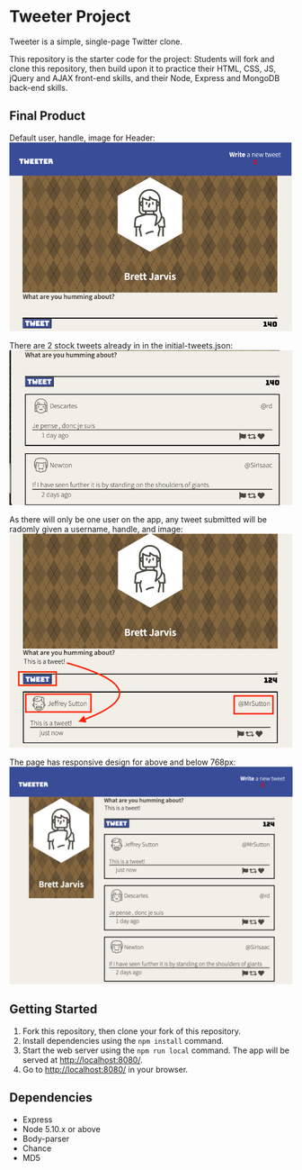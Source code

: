 # Tweeter Project

Tweeter is a simple, single-page Twitter clone.

This repository is the starter code for the project: 
Students will fork and clone this repository, then build upon it to practice their HTML, CSS, JS, jQuery and AJAX front-end skills, and their Node, Express and MongoDB back-end skills.

## Final Product
Default user, handle, image for Header:
!["Tweeter Header"](/docs/TweeterHeader.png)

There are 2 stock tweets already in in the initial-tweets.json:
!["Initial Tweets"](/docs/InitialTweets.png)

As there will only be one user on the app, any tweet submitted will be radomly given a username, handle, and image:
!["Example Tweets"](/docs/ExampleTweets.png)

The page has responsive design for above and below 768px:
!["Responsive"](/docs/Responsive.png)

## Getting Started

1. Fork this repository, then clone your fork of this repository.
2. Install dependencies using the `npm install` command.
3. Start the web server using the `npm run local` command. The app will be served at <http://localhost:8080/>.
4. Go to <http://localhost:8080/> in your browser.

## Dependencies

- Express
- Node 5.10.x or above
- Body-parser
- Chance
- MD5